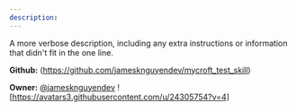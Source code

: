 ```yaml
---
description: 
---
```

A more verbose description, including any extra instructions or
information that didn't fit in the one line.

**Github:** (https://github.com/jamesknguyendev/mycroft_test_skill)

**Owner:** [@jamesknguyendev](https://github.com/jamesknguyendev) ![https://avatars3.githubusercontent.com/u/24305754?v=4]

